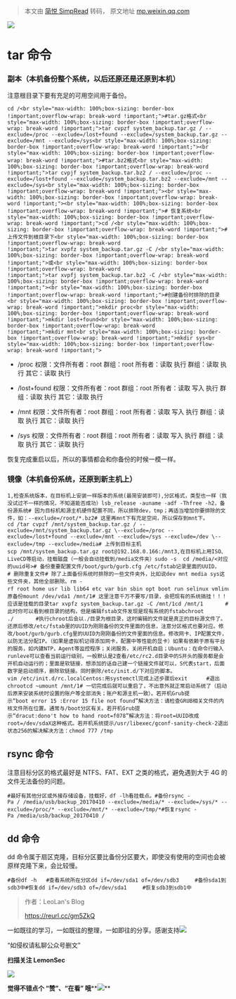 > 本文由 [简悦 SimpRead](http://ksria.com/simpread/) 转码， 原文地址 [mp.weixin.qq.com](https://mp.weixin.qq.com/s/0WXPJXdH34mgkLa6T6lkpQ)

![](https://mmbiz.qpic.cn/mmbiz_png/K0TMNq37VN34SjBkXD1F1bzoW99Sgt0vnTfAgzHwic97l5buhJT5eEFMpM75h9gRsH2F36t2STxWBLl7u7gCj7w/640?wx_fmt=jpeg)

**tar 命令**
==========

### 副本（本机备份整个系统，以后还原还是还原到本机）

注意根目录下要有充足的可用空间用于备份。

```
cd /<br style="max-width: 100%;box-sizing: border-box !important;overflow-wrap: break-word !important;">#tar.gz格式<br style="max-width: 100%;box-sizing: border-box !important;overflow-wrap: break-word !important;">tar cvpzf system_backup.tar.gz / --exclude=/proc --exclude=/lost+found --exclude=/system_backup.tar.gz --exclude=/mnt --exclude=/sys<br style="max-width: 100%;box-sizing: border-box !important;overflow-wrap: break-word !important;"><br style="max-width: 100%;box-sizing: border-box !important;overflow-wrap: break-word !important;">#tar.bz2格式<br style="max-width: 100%;box-sizing: border-box !important;overflow-wrap: break-word !important;">tar cvpjf system_backup.tar.bz2 / --exclude=/proc --exclude=/lost+found --exclude=/system_backup.tar.bz2 --exclude=/mnt --exclude=/sys<br style="max-width: 100%;box-sizing: border-box !important;overflow-wrap: break-word !important;"><br style="max-width: 100%;box-sizing: border-box !important;overflow-wrap: break-word !important;"><br style="max-width: 100%;box-sizing: border-box !important;overflow-wrap: break-word !important;"># 恢复系统<br style="max-width: 100%;box-sizing: border-box !important;overflow-wrap: break-word !important;">cd /<br style="max-width: 100%;box-sizing: border-box !important;overflow-wrap: break-word !important;">#上传文件到根目录下<br style="max-width: 100%;box-sizing: border-box !important;overflow-wrap: break-word !important;">tar xvpfz system_backup.tar.gz -C /<br style="max-width: 100%;box-sizing: border-box !important;overflow-wrap: break-word !important;">或<br style="max-width: 100%;box-sizing: border-box !important;overflow-wrap: break-word !important;">tar xvpfj system_backup.tar.bz2 -C /<br style="max-width: 100%;box-sizing: border-box !important;overflow-wrap: break-word !important;"><br style="max-width: 100%;box-sizing: border-box !important;overflow-wrap: break-word !important;">#创建备份时排除的目录<br style="max-width: 100%;box-sizing: border-box !important;overflow-wrap: break-word !important;">mkdir proc<br style="max-width: 100%;box-sizing: border-box !important;overflow-wrap: break-word !important;">mkdir lost+found<br style="max-width: 100%;box-sizing: border-box !important;overflow-wrap: break-word !important;">mkdir mnt<br style="max-width: 100%;box-sizing: border-box !important;overflow-wrap: break-word !important;">mkdir sys<br style="max-width: 100%;box-sizing: border-box !important;overflow-wrap: break-word !important;">
```

*   /proc 权限：文件所有者：root 群组：root 所有者：读取 执行 群组：读取 执行 其它：读取 执行
    
*   /lost+found 权限：文件所有者：root 群组：root 所有者：读取 写入 执行 群组：读取 执行 其它：读取 执行
    
*   /mnt 权限：文件所有者：root 群组：root 所有者：读取 写入 执行 群组：读取 执行 其它：读取 执行
    
*   /sys 权限：文件所有者：root 群组：root 所有者：读取 写入 执行 群组：读取 执行 其它：读取 执行
    

恢复完成重启以后，所以的事情都会和你备份的时候一模一样。

### 镜像（本机备份系统，还原到新主机上）

```
1,检查系统版本，在目标机上安装一样版本的系统(最简安装即可),分区格式，类型也一样（我没试过不一样的情况，不知道能否成功）lsb_release -auname -adf -Thfree -h2，备份源系统# 因为目标机和源主机硬件配置不同，所以排除dev，tmp；再适当增加你要排除的文件，如：--exclude=/root/*.bz2# 这里再mnt下有充足空间，所以保存到mnt下。cd /tar cvpzf /mnt/system_backup.tar.gz / --exclude=/mnt/system_backup.tar.gz \--exclude=/proc --exclude=/lost+found --exclude=/mnt --exclude=/sys --exclude=/dev \--exclude=/tmp --exclude=/media# 上传到目标主机scp /mnt/system_backup.tar.gz root@192.168.0.166:/mnt3,在目标机上用ISO、LiveCD等启动，挂载磁盘（一般会自动挂载到/media文件夹）sudo -s  cd /media/<对应的uuid号># 备份重要配置文件/boot/gurb/gurb.cfg /etc/fstab记录里面的UUID，# 删除重复文件# 除了上面备份系统时排除的一些文件夹外，比如说dev mnt media sys这些文件夹，其他全部删除。rm -rf root home usr lib lib64 etc var bin sbin opt boot run selinux vmlinuz initrd.img# 还原备份mount /dev/vda1 /mnt/1# 这里注意千万不要写/目录，会把现有的系统搞挂！！！应该是挂载的目录tar xvpfz system_backup.tar.gz -C /mnt/1cd /mnt/1       #此时你可以看到根目录的结构，但是编辑fstab文件发现是现有系统的fstabchroot ./       #执行chroot后会以./目录为根目录，这时编辑的文件就是真正的目标源文件了。还原后修改/etc/fstab里的UUID为刚刚备份的文件里面的信息，注意分区格式也要对应。修改/boot/gurb/gurb.cfg里的UUID为刚刚备份的文件里面的信息。修改网卡、IP配置文件，以防无法分配IP。（如果是虚拟机记得添加网卡，配置中等性能的显卡）如果有依赖于原有平台的服务，如内建NTP，Agent等监控程序；关闭服务，关闭开机自启；Ubuntu：在命令行输入runleve可以查看当前运行级别，一般默认是2查看/etc/rc2.d目录中的S开头的服务都是会开机自动运行的；里面是软链接，想添加的话自己建一个链接文件就可以，S代表start，后面数字是启动顺序，删除软链接。同时删除/etc/init.d/下对应的脚本。vim /etc/init.d/rc.localCentos:用systemctl完成上述步骤后exit      #退出chrootcd ~umount /mnt/1# 一切完成后就可以重启了，不出意外就正常启动系统了（启动后原来安装系统时设置的账户等全部消失；账户和源主机一致）。若开机Grub提示“boot error 15 :Error 15 file not found”解决方法：请检查GRUB相关文件的内核文件所在位置。通常与/boot分区有关。若开机Grub提示“dracut:dono't how to hand root=f078”解决方法：将root=UUID改成root=/dev/sdaX这种格式。若开机系统提示/usr/libexec/gconf-sanity-check-2退出状态256的解决解决方法：chmod 777 /tmp
```

**rsync 命令**
------------

注意目标分区的格式最好是 NTFS、FAT、EXT 之类的格式，避免遇到大于 4G 的文件无法备份的问题。

```
#最好有其他分区或外接存储设备，挂载好，df -lh看挂载点。#备份rsync -Pa / /media/usb/backup_20170410 --exclude=/media/* --exclude=/sys/* --exclude=/proc/* --exclude=/mnt/* --exclude=/tmp/*#恢复rsync -Pa /media/usb/backup_20170410 /
```

**dd 命令**
---------

dd 命令属于扇区克隆，目标分区要比备份分区要大，即使没有使用的空间也会被原样克隆下来，会比较慢。

```
#备份df -h   #查看系统所在分区dd if=/dev/sda1 of=/dev/sdb3     #备份sda1到sdb3中#恢复dd if=/dev/sdb3 of=/dev/sda1     #恢复sdb3到sdb1中
```

> 作者：LeoLan's Blog
> 
> https://reurl.cc/gm5ZkQ

一如既往的学习，一如既往的整理，一如即往的分享。感谢支持![](https://mmbiz.qpic.cn/mmbiz_png/p5qELRDe5icl7QVywL8iaGT0QBGpOwgD1IwN0z9JicTRvzvnsJicNRr2gRvJib6jKojzC5CJJsFPkEbZQJ999HrH5Gw/640?wx_fmt=png)  

“如侵权请私聊公众号删文”

****扫描关注 LemonSec****  

![](https://mmbiz.qpic.cn/mmbiz_png/p5qELRDe5icncXiavFRorU03O5AoZQYznLCnFJLs8RQbC9sltHYyicOu9uchegP88kUFsS8KjITnrQMfYp9g2vQfw/640?wx_fmt=png)

**觉得不错点个 **“赞”**、“在看” 哦****![](https://mmbiz.qpic.cn/mmbiz_png/3k9IT3oQhT1YhlAJOGvAaVRV0ZSSnX46ibouOHe05icukBYibdJOiaOpO06ic5eb0EMW1yhjMNRe1ibu5HuNibCcrGsqw/640?wx_fmt=png)**